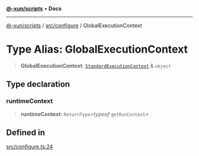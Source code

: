 [**@-xun/scripts**](../../../README.md) • **Docs**

***

[@-xun/scripts](../../../README.md) / [src/configure](../README.md) / GlobalExecutionContext

# Type Alias: GlobalExecutionContext

> **GlobalExecutionContext**: [`StandardExecutionContext`](../../../lib/@-xun/cli-utils/extensions/type-aliases/StandardExecutionContext.md) & `object`

## Type declaration

### runtimeContext

> **runtimeContext**: `ReturnType`\<*typeof* `getRunContext`\>

## Defined in

[src/configure.ts:24](https://github.com/Xunnamius/xscripts/blob/c4bd6059488244ad158454492e5cfe3fcc65a457/src/configure.ts#L24)
